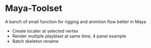 # Maya-Toolset
A banch of small function for rigging and animtion flow better in Maya
- Create locater at selected vertex
- Render multiple playblast at same time, 4 panel example
- Batch skeleton rename
